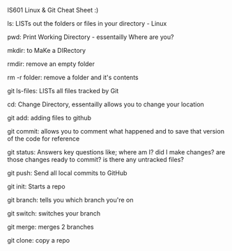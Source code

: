 IS601 Linux & Git Cheat Sheet :)

ls: LISTs out the folders or files in your directory - Linux

pwd: Print Working Directory - essentailly Where are you?

mkdir: to MaKe a DIRectory

rmdir: remove an empty folder

rm -r folder: remove a folder and it's contents

git ls-files: LISTs all files tracked by Git

cd: Change Directory, essentailly allows you to change your location

git add: adding files to github

git commit: allows you to comment what happened and to save that version of the code for reference

git status: Answers key questions like; where am I? did I make changes? are those changes ready to commit? is there any untracked files?

git push: Send all local commits to GitHub

git init: Starts a repo

git branch: tells you which branch you're on

git switch: switches your branch

git merge: merges 2 branches

git clone: copy a repo


